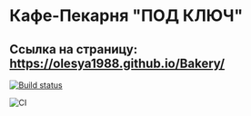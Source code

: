 # Кафе-Пекарня "ПОД КЛЮЧ"

## Ссылка на страницу: https://olesya1988.github.io/Bakery/

[![Build status](https://ci.appveyor.com/api/projects/status/l219r854lfeimyqq?svg=true)](https://ci.appveyor.com/project/Olesya1988/ahj-forms)

![CI](https://github.com/Olesya1988/Bakery/actions/workflows/web.yml/badge.svg)